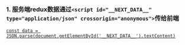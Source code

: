 
### 1. 服务端redux数据通过`<script id="__NEXT_DATA__" type="application/json" crossorigin="anonymous">`传给前端
[`const data = JSON.parse(document.getElementById('__NEXT_DATA__').textContent)`](https://github.com/zeit/next.js/blob/552f3b43020471fc112a978662d2a34396d55cd8/packages/next/client/index.js#L26)
